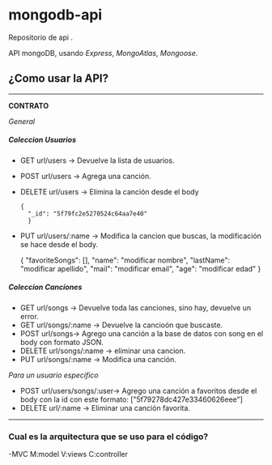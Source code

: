 # mongodb-api

 
 Repositorio de api .

API  mongoDB, usando *Express*, *MongoAtlas*, *Mongoose*.


## ¿Como usar la API?

 ---------------------------------------------------------------------
**CONTRATO**

*General*

##### Coleccion Usuarios
- GET url/users -> Devuelve la lista de usuarios.
- POST url/users -> Agrega una canción.
- DELETE url/users -> Elimina la canción desde el body

      {
        "_id": "5f79fc2e5270524c64aa7e40"
        }

- PUT url/users/:name -> Modifica la cancion que buscas, la modificación se hace desde el body.

     {
        "favoriteSongs": [],
        "name": "modificar nombre",
        "lastName": "modificar apellido",
        "mail": "modificar email",
        "age": "modificar edad"
    }


##### Coleccion Canciones
- GET url/songs -> Devuelve toda las canciones, sino hay, devuelve un error.
- GET url/songs/:name -> Devuelve la cancioón que buscaste.
- POST url/songs-> Agrego una canción a la base de datos con song en el body con formato JSON.
- DELETE url/songs/:name  -> eliminar una cancion.
- PUT url/songs/:name -> Modifica una canción.

*Para un usuario especifico*
- POST url/users/songs/:user-> Agrego una canción a favoritos desde el body con la id
 con este formato:
["5f79278dc427e33460626eee"]
- DELETE url/:name -> Eliminar una canción favorita.
 ---------------------------------------------------------------------
 ### Cual es la arquitectura que se uso para el código?
 -MVC M:model
      V:views
      C:controller
